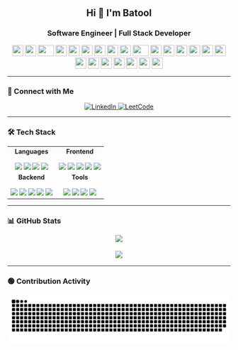<h2 align="center">Hi 👋 I'm Batool</h2>

<h3 align="center">Software Engineer | Full Stack Developer</h3>

<div align="center">
    <img src="https://cultofthepartyparrot.com/parrots/hd/githubparrot.gif" width="25" height="25"/>
    <img src="https://cultofthepartyparrot.com/flags/hd/iranparrot.gif" width="25" height="25"/>
    <img src="https://cultofthepartyparrot.com/parrots/asyncparrot.gif" width="36" height="25"/>
    <img src="https://cultofthepartyparrot.com/parrots/hd/60fpsparrot.gif" width="25" height="25"/>
    <img src="https://cultofthepartyparrot.com/parrots/hd/jumpingparrot.gif" width="25" height="25"/>
    <img src="https://cultofthepartyparrot.com/parrots/hd/opensourceparrot.gif" width="25" height="25"/>
    <img src="https://cultofthepartyparrot.com/parrots/hd/dealwithitnowparrot.gif" width="25" height="25"/>
    <img src="https://cultofthepartyparrot.com/parrots/hd/hypnoparrotlight.gif" width="25" height="25"/>
    <img src="https://cultofthepartyparrot.com/parrots/databaseparrot.gif" width="25" height="25"/>
    <img src="https://cultofthepartyparrot.com/parrots/fixparrot.gif" width="36" height="25"/>
    <img src="https://cultofthepartyparrot.com/parrots/hd/laptop_parrot.gif" width="25" height="25"/>
    <img src="https://cultofthepartyparrot.com/parrots/hd/spinningparrot.gif" width="25" height="25"/>
    <img src="https://cultofthepartyparrot.com/parrots/hd/levitationparrot.gif" width="25" height="25"/>
    <img src="https://cultofthepartyparrot.com/parrots/hd/meldparrot.gif" width="25" height="25"/>
    <img src="https://cultofthepartyparrot.com/parrots/slomoparrot.gif" width="25" height="25"/>
    <img src="https://cultofthepartyparrot.com/parrots/hd/moonwalkingparrot.gif" width="25" height="25"/>
    <img src="https://cultofthepartyparrot.com/parrots/hd/stableparrot.gif" width="25" height="25"/>
    <img src="https://cultofthepartyparrot.com/parrots/hd/scienceparrot.gif" width="25" height="25"/>
    <img src="https://cultofthepartyparrot.com/parrots/hd/pirateparrot.gif" width="25" height="25"/>
    <img src="https://cultofthepartyparrot.com/parrots/hd/footballparrot.gif" width="25" height="25"/>
    <img src="https://cultofthepartyparrot.com/parrots/hd/illuminatiparrot.gif" width="25" height="25"/>
    <img src="https://cultofthepartyparrot.com/parrots/hd/hypnoparrotdark.gif" width="25" height="25"/>
    <img src="https://cultofthepartyparrot.com/parrots/hd/mustacheparrot.gif" width="25" height="25"/>
</div>

---


### 🔗 Connect with Me

<div align="center" >
  <a href="https://www.linkedin.com/in/batool-azzam/" target="_blank">
    <img src="https://img.shields.io/static/v1?message=LinkedIn&logo=linkedin&label=&color=0077B5&logoColor=white&labelColor=&style=for-the-badge" height="30" alt="LinkedIn" />
  </a>
  <a href="https://leetcode.com/batoolazzam16/" target="_blank">
    <img src="https://img.shields.io/static/v1?message=LeetCode&logo=leetcode&label=&color=FFA116&logoColor=white&labelColor=&style=for-the-badge" height="30" alt="LeetCode" />
  </a>
</div>

---

### 🛠️ Tech Stack

<table align="center">
  <tr>
    <td align="center">
      <strong>Languages</strong><br/><br/>
      <img src="https://skillicons.dev/icons?i=ts" height="30" />
      <img src="https://skillicons.dev/icons?i=js" height="30" />
      <img src="https://skillicons.dev/icons?i=py" height="30" />
      <img src="https://skillicons.dev/icons?i=cpp" height="30" />
    </td>
    <td align="center">
      <strong>Frontend</strong><br/><br/>
      <img src="https://skillicons.dev/icons?i=html" height="30" />
      <img src="https://skillicons.dev/icons?i=css" height="30" />
      <img src="https://skillicons.dev/icons?i=tailwind" height="30" />
      <img src="https://skillicons.dev/icons?i=react" height="30" />
      <img src="https://skillicons.dev/icons?i=nextjs" height="30" />
    </td>
  </tr>
  <tr>
    <td align="center">
      <strong>Backend</strong><br/><br/>
      <img src="https://skillicons.dev/icons?i=nodejs" height="30" />
      <img src="https://skillicons.dev/icons?i=express" height="30" />
      <img src="https://skillicons.dev/icons?i=nestjs" height="30" />
      <img src="https://skillicons.dev/icons?i=postgres" height="30" />
      <img src="https://skillicons.dev/icons?i=mongodb" height="30" />
    </td>
    <td align="center">
      <strong>Tools</strong><br/><br/>
      <img src="https://skillicons.dev/icons?i=docker" height="30" />
      <img src="https://skillicons.dev/icons?i=postman" height="30" />
      <img src="https://skillicons.dev/icons?i=firebase" height="30" />
      <img src="https://skillicons.dev/icons?i=figma" height="30" />
    </td>
  </tr>
</table>


---



### 📊 GitHub Stats

<p align="center">
  <img src="https://github-readme-stats.vercel.app/api/top-langs?username=batool2azzam&layout=compact&langs_count=6&theme=highcontrast" height="130"/>
  <br><br/>
  <img src="https://streak-stats.demolab.com/?user=batool2azzam&theme=highcontrast" height="130"/>
</p>

---

### 🟢 Contribution Activity

<div align="center">
  <img src="https://raw.githubusercontent.com/platane/snk/output/github-contribution-grid-snake-dark.svg" alt="Contribution Graph Snake Animation" />
</div>
